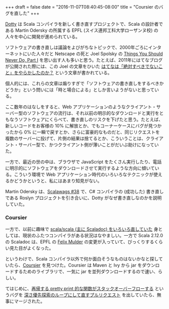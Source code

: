 +++
draft = false
date = "2016-11-07T08:40:45-08:00"
title = "Coursier のバグを直した"
+++

[Dotty](http://dotty.epfl.ch/) は Scala コンパイラを新しく書き直すプロジェクトで、Scala の設計者である Martin Odersky の所属する EPFL (スイス連邦工科大学ローザンヌ校) の人々を中心に開発が進められている。

ソフトウェアの書き直しは議論をよびがちなトピックで、2000年ごろにインターネットにいた人々だと Netscape の死と Joel Spolsky の [Things You Should Never Do, Part I](http://www.joelonsoftware.com/articles/fog0000000069.html) を思い出す人も多いと思う。たとえば、2011年にはてなブログが公開された際には、この Joel の文章をひいた [はてなは「絶対すべきでないこと」をやらかしたのか？](http://www.yamdas.org/column/technique/hatenablog.html) という文章が書かれている。

個人的には、これらの文章は煽りすぎで「ソフトウェアの書き直しをするべきかどうか」という問いには「時と場合による」としか言いようがないと思っている。

ここ数年のはなしをすると、Web アプリケーションのようなクライアント・サーバー型のソフトウェアの流行は、それ以前の明示的なダウンロードと実行をともなうソフトウェアにくらべて、書き直しのリスクを下げたと思う。たとえば、新しいコードをお客様の 10% に解放とか、でもコーナーケースにバグが見つかったから 0% に一瞬で戻すとか、さらに富豪的なものだと、同じリクエストを複数のサーバーに投げて、片側の結果は捨てるとか、こういうことは、クライアント・サーバー型で、かつクライアント側が薄いことがだいぶ助けになっていた。

一方で、最近の世の中は、ブラウザで JavaScript をたくさん実行したり、電話に明示的にソフトウェアをダウンロードさせて実行するような方向に傾いている。こういう環境で Web アプリケーション時代のいろいろなテクニックが使えるかどうかというと、私にはあまり知見がない。

Martin Odersky は、[Scalawags #38](http://scalawags.tv/scalawags-38) で、C# コンパイラの (成功した) 書き直しである Roslyn プロジェクトを引き合いに、Dotty がなぜ書き直しなのかを説明していた。

### Coursier

一方で、以前に趣味で [scala/scala (主に Scaladoc) をいろいろ直していた](https://github.com/scala/scala/commits?author=kzys) 身としては、現状のふたつコンパイラがある状況はなやましい。一方で Scala 2.12.0 の Scaladoc は、EPFL の [Felix Mulder](https://github.com/felixmulder) の変更が入っていて、びっくりするくらい見た目がよくなった。

というわけで、Scala コンパイラ以外で何か面白そうなものはないかなと探していたら、[Coursier](https://github.com/alexarchambault/coursier) を見つけた。Coursier は Maven と Ivy から jar をダウンロードするためのライブラリで、一気に jar を並列ダウンロードするので速い、らしい。

てはじめに、[再帰する pretty print 的な関数がスタックオーバーフローする](https://github.com/alexarchambault/coursier/issues/266) というバグを [深さ優先探索のループにして直すプルリクエスト](https://github.com/alexarchambault/coursier/pull/376) を出していたら、無事にマージされた。


